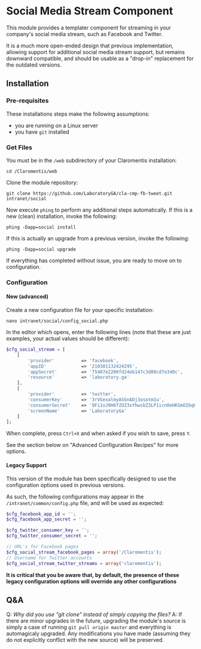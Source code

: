 # Social Media Stream Component
This module provides a templater component for streaming in your company's
social media stream, such as Facebook and Twitter.

It is a much more open-ended design that previous implementation, allowing
support for additional social media stream support, but remains downward
compatible, and should be usable as a "drop-in" replacement for the outdated
versions.

## Installation
### Pre-requisites
These installations steps make the following assumptions:
* you are running on a Linux server
* you have `git` installed

### Get Files
You must be in the `/web` subdirectory of your Claromentis installation:
```shell
cd /Claromentis/web
```

Clone the module repository:
```shell
git clone https://github.com/LaboratoryGA/cla-cmp-fb-tweet.git intranet/social
```

Now execute `phing` to perform any additional steps automatically. If this is
a new (clean) installation, invoke the following:
```shell
phing -Dapp=social install
```

If this is actually an upgrade from a previous version, invoke the following:
```shell
phing -Dapp=social upgrade
```

If everything has completed without issue, you are ready to move on to
configuration.

### Configuration
#### New (advanced)
Create a new configuration file for your specific installation:
```shell
nano intranet/social/config_social.php
```

In the editor which opens, enter the following lines (note that these are just
examples, your actual values should be different):
```php
$cfg_social_stream = [
	[
		'provider'			=> 'facebook',
		'appID'				=> '210301132424295',
		'appSecret'			=> '75407e2280fd24eb147c3d08cd7e340c',
		'resource'			=> 'laboratory.ga'
	],
	[
		'provider'			=> 'twitter',
		'consumerKey'		=> '3rVGexalmyASGnADj3osotm1u',
		'consumerSecret'	=> '9Fi1oJ9H6fZOZ3xYhwsbZ3LP1icn0eHKSmOIbqKijhRfDCl5o0',
		'screenName'		=> 'LaboratoryGa'
	]
];
```

When complete, press `Ctrl+X` and when asked if you wish to save, press `Y`.

See the section below on "Advanced Configuration Recipes" for more options.

#### Legacy Support
This version of the module has been specifically designed to use the
configuration options used in previous versions.

As such, the following configurations may appear in the
`/intranet/common/config.php` file, and will be used as expected:
```php
$cfg_facebook_app_id = '';
$cfg_facebook_app_secret = '';

$cfg_twitter_consumer_key = '';
$cfg_twitter_consumer_secret = '';

// URL's for Facebook pages
$cfg_social_stream_facebook_pages = array('/Claromentis');
// Username for Twitter accounts
$cfg_social_stream_twitter_streams = array('claromentis');
```

**It is critical that you be aware that, by default, the presence of these
legacy configuration options will override any other configurations**

## Q&A
Q: *Why did you use "git clone" instead of simply copying the files?*
A: If there are minor upgrades in the future, upgrading the module's source is
simply a case of running `git pull origin master` and everything is
automagicaly upgraded. Any modifications you have made (assuming they do not
explicitly conflict with the new source) will be preserved.